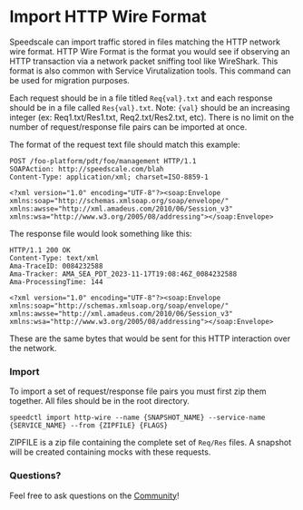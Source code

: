 # Import HTTP Wire Format

Speedscale can import traffic stored in files matching the HTTP network wire format. HTTP Wire Format is the format you would see if observing an HTTP transaction via a network packet sniffing tool like WireShark. This format is also common with Service Virutalization tools. This command can be used for migration purposes.

Each request should be in a file titled `Req{val}.txt` and each response should be in a file called `Res{val}.txt`. Note: `{val}` should be an increasing integer (ex: Req1.txt/Res1.txt, Req2.txt/Res2.txt, etc). There is no limit on the number of request/response file pairs can be imported at once.

The format of the request text file should match this example:

```
POST /foo-platform/pdt/foo/management HTTP/1.1
SOAPAction: http://speedscale.com/blah
Content-Type: application/xml; charset=ISO-8859-1

<?xml version="1.0" encoding="UTF-8"?><soap:Envelope xmlns:soap="http://schemas.xmlsoap.org/soap/envelope/" xmlns:awsse="http://xml.amadeus.com/2010/06/Session_v3" xmlns:wsa="http://www.w3.org/2005/08/addressing"></soap:Envelope>
```

The response file would look something like this:
```
HTTP/1.1 200 OK
Content-Type: text/xml
Ama-TraceID: 0084232588
Ama-Tracker: AMA_SEA_PDT_2023-11-17T19:08:46Z_0084232588
Ama-ProcessingTime: 144

<?xml version="1.0" encoding="UTF-8"?><soap:Envelope xmlns:soap="http://schemas.xmlsoap.org/soap/envelope/" xmlns:awsse="http://xml.amadeus.com/2010/06/Session_v3" xmlns:wsa="http://www.w3.org/2005/08/addressing"></soap:Envelope>
```

These are the same bytes that would be sent for this HTTP interaction over the network.

### Import

To import a set of request/response file pairs you must first zip them together. All files should be in the root directory.

```
speedctl import http-wire --name {SNAPSHOT_NAME} --service-name {SERVICE_NAME} --from {ZIPFILE} {FLAGS}
```

ZIPFILE is a zip file containing the complete set of `Req/Res` files. A snapshot will be created containing mocks with these requests.

### Questions?

Feel free to ask questions on the [Community](https://slack.speedscale.com)!
